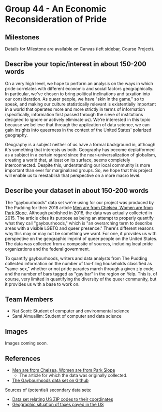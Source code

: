 # Group 44 - An Economic Reconsideration of Pride

## Milestones

Details for Milestone are available on Canvas (left sidebar, Course Project).

## Describe your topic/interest in about 150-200 words

On a very high level, we hope to perform an analysis on the ways in which pride correlates with different economic and social factors geographically. In particular, we've chosen to bring political inclinations and taxation into our consideration. As queer people, we have "skin in the game," so to speak, and making our culture statistically relevant is existentially important in a world that operates more and more strictly in terms of information (specifically, information first passed through the sieve of institutions designed to ignore or actively eliminate us). We're interested in this topic because we believe that through the application of data science, we can gain insights into queerness in the context of the United States' polarized geography.

Geography is a subject neither of us have a formal background in, although it's something that interests us both. Geography has become deplatformed as a subject in a certain regard since the near-universalization of globalism, creating a world that, at least on its surface, seems completely interconnected. Despite this, understanding our local community is more important than ever for marginalized groups. So, we hope that this project will enable us to reestablish that perspective on a more macro level.

## Describe your dataset in about 150-200 words

The "gaybourhoods" data set we're using for our project was produced by The Pudding for their 2018 article [Men are from Chelsea, Women are from Park Slope](https://pudding.cool/2018/06/gayborhoods/). Although published in 2018, the data was actually collected in 2015. The article cites its purpose as being an attempt to properly quantify what they call "gaybourhoods," which is "an overarching term to describe areas with a visible LGBTQ and queer presence." There's different reasons why this may or may not be something we want. For one, it provides us with perspective on the geographic imprint of queer people on the United States. The data was collected from a composite of sources, including local pride organizations and the federal government.

To quantify gaybourhoods, writers and data analysts from The Pudding collected information on the number of tax-filing households classified as "same-sex," whether or not pride parades march through a given zip code, and the number of bars tagged as "gay bar" in the region on Yelp. This is, of course, very limited in quantifying the diversity of the queer community, but it provides us with a base to work on.

## Team Members

- Nat Scott: Student of computer and environmental science
- Sami Almuallim: Student of computer and data science

## Images

Images coming soon.

## References

- [Men are from Chelsea, Women are from Park Slope](https://pudding.cool/2018/06/gayborhoods/)
  - The article for which the data was originally collected.
- [The Gaybourhoods data set on Github](https://github.com/the-pudding/data/blob/master/gayborhoods/README.md)

Sources of (potential) secondary data sets:
- [Data set relating US ZIP codes to their coordinates](https://www.kaggle.com/datasets/joeleichter/us-zip-codes-with-lat-and-long)
- [Geographic situation of taxes payed in the US](https://www.irs.gov/statistics/soi-tax-stats-individual-income-tax-statistics-2018-zip-code-data-soi)

